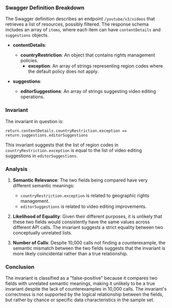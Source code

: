 ### Swagger Definition Breakdown

The Swagger definition describes an endpoint `/youtube/v3/videos` that retrieves a list of resources, possibly filtered. The response schema includes an array of `items`, where each item can have `contentDetails` and `suggestions` objects.

- **contentDetails**:
  - **countryRestriction**: An object that contains rights management policies.
    - **exception**: An array of strings representing region codes where the default policy does not apply.

- **suggestions**:
  - **editorSuggestions**: An array of strings suggesting video editing operations.

### Invariant

The invariant in question is:

`return.contentDetails.countryRestriction.exception == return.suggestions.editorSuggestions`

This invariant suggests that the list of region codes in `countryRestriction.exception` is equal to the list of video editing suggestions in `editorSuggestions`.

### Analysis

1. **Semantic Relevance**: The two fields being compared have very different semantic meanings:
   - `countryRestriction.exception` is related to geographic rights management.
   - `editorSuggestions` is related to video editing improvements.

2. **Likelihood of Equality**: Given their different purposes, it is unlikely that these two fields would consistently have the same values across different API calls. The invariant suggests a strict equality between two conceptually unrelated lists.

3. **Number of Calls**: Despite 10,000 calls not finding a counterexample, the semantic mismatch between the two fields suggests that the invariant is more likely coincidental rather than a true relationship.

### Conclusion

The invariant is classified as a "false-positive" because it compares two fields with unrelated semantic meanings, making it unlikely to be a true invariant despite the lack of counterexamples in 10,000 calls. The invariant's correctness is not supported by the logical relationship between the fields, but rather by chance or specific data characteristics in the sample set.
